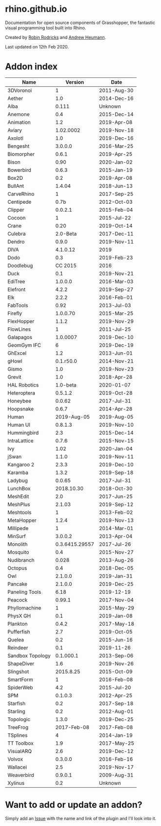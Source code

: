 # rhino.github.io
Documentation for open source components of Grasshopper, the fantastic visual programming tool built into Rhino.

Created by <a href="https://github.com/robinrodricks">Robin Rodricks</a> and <a href="http://www.grasshopper3d.com/profile/AndrewHeumann/">Andrew Heumann</a>.

Last updated on 12th Feb 2020.

# Addon index

| Name             | Version        | Date        |
|------------------|----------------|-------------|
| 3DVoronoi        | 1              | 2011-Aug-30 |
| Aether           | 1.0            | 2014-Dec-16 |
| Alba             | 0.111          | Unknown     |
| Anemone          | 0.4            | 2015-Dec-14 |
| Animation        | 1.2            | 2019-Apr-08 |
| Aviary           | 1.02.0002      | 2019-Nov-18 |
| Axolotl          | 1.0            | 2019-Dec-16 |
| Bengesht         | 3.0.0.0        | 2016-Mar-25 |
| Biomorpher       | 0.6.1          | 2019-Apr-25 |
| Bison            | 0.90           | 2020-Jan-02 |
| Bowerbird        | 0.6.3          | 2015-Jan-19 |
| Box2D            | 0.2            | 2019-Apr-08 |
| BullAnt          | 1.4.04         | 2018-Jun-13 |
| CarveRhino       | 1              | 2017-Sep-25 |
| Centipede        | 0.7b           | 2012-Oct-03 |
| Clipper          | 0.0.2.1        | 2015-Feb-04 |
| Cocoon           | 1              | 2015-Jul-22 |
| Crane            | 0.20           | 2019-Oct-14 |
| Culebra          | 2.0-Beta       | 2017-Dec-11 |
| Dendro           | 0.9.0          | 2019-Nov-11 |
| DIVA             | 4.1.0.12       | 2019        |
| Dodo             | 0.3            | 2019-Feb-23 |
| Doodlebug        | CC 2015        | 2016        |
| Duck             | 0.1            | 2019-Nov-21 |
| EdiTree          | 1.0.0.0        | 2016-Mar-03 |
| Elefront         | 4.2.2          | 2019-Sep-27 |
| Elk              | 2.2.2          | 2016-Feb-01 |
| FabTools         | 0.92           | 2013-Jul-03 |
| Firefly          | 1.0.0.70       | 2015-Mar-25 |
| FlexHopper       | 1.1.2          | 2019-Nov-29 |
| FlowLines        | 1              | 2011-Jul-25 |
| Galapagos        | 1.0.0007       | 2019-Dec-10 |
| GeomGym IFC      | 6              | 2019-Dec-19 |
| GhExcel          | 1.2            | 2013-Jun-01 |
| gHowl            | 0.1.r50.0      | 2014-Nov-21 |
| Gismo            | 1.0            | 2019-Nov-23 |
| Grevit           | 1.0            | 2018-Apr-28 |
| HAL Robotics     | 1.0-beta       | 2020-01-07  |
| Heteroptera      | 0.5.1.2        | 2019-Oct-28 |
| Honeybee         | 0.0.62         | 2017-Jul-31 |
| Hoopsnake        | 0.6.7          | 2014-Apr-28 |
| Human            | 2019-Aug-05    | 2019-Aug-05 |
| Human UI         | 0.8.1.3        | 2019-Nov-10 |
| Hummingbird      | 2.3            | 2015-Dec-14 |
| IntraLattice     | 0.7.6          | 2015-Nov-15 |
| Ivy              | 1.02           | 2020-Jan-04 |
| jSwan            | 1.1.0          | 2019-Nov-11 |
| Kangaroo 2       | 2.3.3          | 2019-Dec-10 |
| Karamba          | 1.3.2          | 2019-Sep-18 |
| Ladybug          | 0.0.65         | 2017-Jul-31 |
| LunchBox         | 2018.10.30     | 2018-Oct-30 |
| MeshEdit         | 2.0            | 2017-Jun-25 |
| MeshPlus         | 2.1.03         | 2019-Sep-12 |
| Meshtools        | 1              | 2013-Feb-02 |
| MetaHopper       | 1.2.4          | 2019-Nov-13 |
| Millipede        | 1              | 2014-Mar-01 |
| MinSurf          | 3.0.0.2        | 2013-Apr-04 |
| Monolith         | 0.3.6415.29557 | 2017-Jul-26 |
| Mosquito         | 0.4            | 2015-Nov-27 |
| Nudibranch       | 0.028          | 2013-Aug-26 |
| Octopus          | 0.4            | 2018-Dec-05 |
| Owl              | 2.1.0.0        | 2019-Jan-31 |
| Pancake          | 2.1.0.0        | 2019-Dec-25 |
| Paneling Tools   | 6.18           | 2019-12-19  |
| Peacock          | 0.99.1         | 2017-Nov-04 |
| Phyllomachine    | 1              | 2015-May-29 |
| PhysX GH         | 0.1            | 2019-Jan-08 |
| Plankton         | 0.4.2          | 2017-May-18 |
| Pufferfish       | 2.7            | 2019-Oct-05 |
| Quelea           | 0.2            | 2015-Jun-16 |
| Reindeer         | 0.1            | 2019-11-26  |
| Sandbox Topology | 0.1.000.1      | 2013-Sep-06 |
| ShapeDiver       | 1.6            | 2019-Nov-26 |
| Slingshot        | 2015.8.25      | 2015-Oct-09 |
| SmartForm        | 1              | 2016-Feb-08 |
| SpiderWeb        | 4.2            | 2015-Jul-20 |
| SPM              | 0.1.0.3        | 2012-Apr-25 |
| Starfish         | 0.2            | 2017-Sep-18 |
| Starling         | 0.2            | 2012-Aug-01 |
| Topologic        | 1.3.0          | 2019-Dec-25 |
| TreeFrog         | 2017-Feb-08    | 2017-Feb-08 |
| TSplines         | 4              | 2014-Jan-19 |
| TT Toolbox       | 1.9            | 2017-May-25 |
| VisualARQ        | 2.6            | 2019-Dec-12 |
| Volvox           | 0.3.0.0        | 2016-Feb-16 |
| Wallacei         | 2.5            | 2019-Nov-17 |
| Weaverbird       | 0.9.0.1        | 2009-Aug-31 |
| Xylinus          | 0.2            | Unknown     |

# Want to add or update an addon?
Simply add an [Issue](https://github.com/rhino/rhino.github.io/issues) with the name and link of the plugin and I'll look into it.

